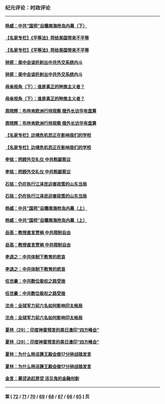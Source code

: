 ### 纪元评论：时政评论
---
#### [杨威：中共“国师”自曝南海抢岛内幕（下）](../../pages/nsc1025/n12818197.md) 
#### [【名家专栏】《平等法》将给美国带来不平等](../../pages/nsc1025/n12827901.md) 
#### [【名家专栏】《平等法》将给美国带来不平等](../../pages/nsc1025/n12827901.md) 
#### [钟原：美中会谈折射出中共外交系统内斗](../../pages/nsc1025/n12828526.md) 
#### [钟原：美中会谈折射出中共外交系统内斗](../../pages/nsc1025/n12828526.md) 
#### [母亲视角（下）：谁是真正的种族主义者？](../../pages/nsc1025/n12827870.md) 
#### [母亲视角（下）：谁是真正的种族主义者？](../../pages/nsc1025/n12827870.md) 
#### [周晓辉：布林肯欧洲行待观察 俄外长访华有盘算](../../pages/nsc1025/n12828416.md) 
#### [周晓辉：布林肯欧洲行待观察 俄外长访华有盘算](../../pages/nsc1025/n12828416.md) 
#### [【名家专栏】边境危机恐正在影响我们的学校](../../pages/nsc1025/n12827889.md) 
#### [【名家专栏】边境危机恐正在影响我们的学校](../../pages/nsc1025/n12827889.md) 
#### [李铭：罔顾外交礼仪 中共粗鄙惹议](../../pages/nsc1025/n12827101.md) 
#### [李铭：罔顾外交礼仪 中共粗鄙惹议](../../pages/nsc1025/n12827101.md) 
#### [石铭：仍在执行江泽民迫害政策的山东当局](../../pages/nsc1025/n12826967.md) 
#### [石铭：仍在执行江泽民迫害政策的山东当局](../../pages/nsc1025/n12826967.md) 
#### [杨威：中共“国师”自曝南海抢岛内幕（上）](../../pages/nsc1025/n12818135.md) 
#### [杨威：中共“国师”自曝南海抢岛内幕（上）](../../pages/nsc1025/n12818135.md) 
#### [岳高：教授直言贾祸 中共箝制自由](../../pages/nsc1025/n12826681.md) 
#### [岳高：教授直言贾祸 中共箝制自由](../../pages/nsc1025/n12826681.md) 
#### [李退之：中共体制下教育的悲哀](../../pages/nsc1025/n12826884.md) 
#### [李退之：中共体制下教育的悲哀](../../pages/nsc1025/n12826884.md) 
#### [任世豪：中共数位极权之路受挫](../../pages/nsc1025/n12826633.md) 
#### [任世豪：中共数位极权之路受挫](../../pages/nsc1025/n12826633.md) 
#### [沈舟：全球军力前六名如何影响印太格局](../../pages/nsc1025/n12826266.md) 
#### [沈舟：全球军力前六名如何影响印太格局](../../pages/nsc1025/n12826266.md) 
#### [夏林（29）：印度神童预言的美日澳印“四方峰会”](../../pages/nsc1025/n12826470.md) 
#### [夏林（29）：印度神童预言的美日澳印“四方峰会”](../../pages/nsc1025/n12826470.md) 
#### [夏林：为什么杨洁篪王毅会做17分钟战狼发言](../../pages/nsc1025/n12826446.md) 
#### [夏林：为什么杨洁篪王毅会做17分钟战狼发言](../../pages/nsc1025/n12826446.md) 
#### [金言：墓贷追赶房贷 活见鬼的金融创新](../../pages/nsc1025/n12826372.md) 

---
#### 第 [ [72](./72.md) / [71](./71.md) / [70](./70.md) / [69](./69.md) / [68](./68.md) / [67](./67.md) / [66](./66.md) / [65](./65.md) ] 页
